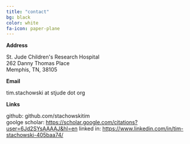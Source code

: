 ```yaml
---
title: "contact"
bg: black
color: white
fa-icon: paper-plane
---
```


**Address**

St. Jude Children's Research Hospital <br>
262 Danny Thomas Place <br>
Memphis, TN, 38105

**Email**

tim.stachowski at stjude dot org

**Links**

github: github.com/stachowskitim <br>
goolge scholar: https://scholar.google.com/citations?user=6Jd2SYsAAAAJ&hl=en
linked in: https://www.linkedin.com/in/tim-stachowski-405baa74/

